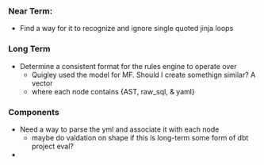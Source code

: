 ### Near Term:
- Find a way for it to recognize and ignore single quoted jinja loops

### Long Term
- Determine a consistent format for the rules engine to operate over
    - Quigley used the model for MF. Should I create somethign similar? A vector
    - where each node contains {AST, raw_sql, & yaml}

### Components
- Need a way to parse the yml and associate it with each node
    - maybe do valdation on shape if this is long-term some form of dbt project eval?
-  